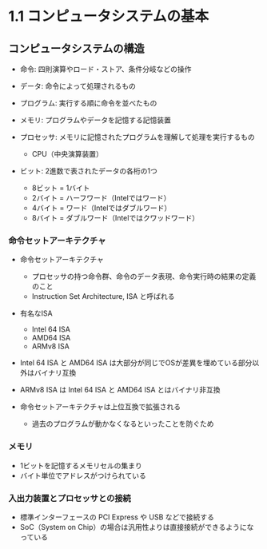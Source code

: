 # 1.1 コンピュータシステムの基本

## コンピュータシステムの構造

* 命令: 四則演算やロード・ストア、条件分岐などの操作
* データ: 命令によって処理されるもの
* プログラム: 実行する順に命令を並べたもの
* メモリ: プログラムやデータを記憶する記憶装置
* プロセッサ: メモリに記憶されたプログラムを理解して処理を実行するもの
  - CPU（中央演算装置）

* ビット: 2進数で表されたデータの各桁の1つ
  - 8ビット = 1バイト
  - 2バイト = ハーフワード（Intelではワード）
  - 4バイト = ワード（Intelではダブルワード）
  - 8バイト = ダブルワード（Intelではクワッドワード）

### 命令セットアーキテクチャ

* 命令セットアーキテクチャ
  - プロセッサの持つ命令群、命令のデータ表現、命令実行時の結果の定義のこと
  - Instruction Set Architecture, ISA と呼ばれる

* 有名なISA
  - Intel 64 ISA
  - AMD64 ISA
  - ARMv8 ISA
* Intel 64 ISA と AMD64 ISA は大部分が同じでOSが差異を埋めている部分以外はバイナリ互換
* ARMv8 ISA は Intel 64 ISA と AMD64 ISA とはバイナリ非互換

* 命令セットアーキテクチャは上位互換で拡張される
  - 過去のプログラムが動かなくなるといったことを防ぐため

### メモリ

* 1ビットを記憶するメモリセルの集まり
* バイト単位でアドレスがつけられている

### 入出力装置とプロセッサとの接続

* 標準インターフェースの PCI Express や USB などで接続する
* SoC（System on Chip）の場合は汎用性よりは直接接続ができるようになっている
